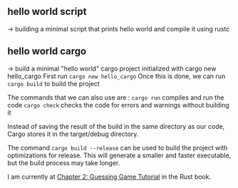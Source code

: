 ## hello world script 

-> building a minimal script that prints hello world and compile it using rustc

## hello world cargo 

-> build a minimal "hello world" cargo project initialized with cargo new hello_cargo
First run `cargo new hello_cargo`
Once this is done, we can run `cargo build` to build the project

The commands that we can also use are : 
`cargo run` compiles and run the code
`cargo check` checks the code for errors and warnings without building it

Instead of saving the result of the build in the same directory as our code, Cargo stores it in the target/debug directory.

The command `cargo build --release` can be used to build the project with optimizations for release. This will generate a smaller and faster executable, but the build process may take longer.

I am currently at [Chapter 2: Guessing Game Tutorial](https://doc.rust-lang.org/book/ch02-00-guessing-game-tutorial.html) in the Rust book.
